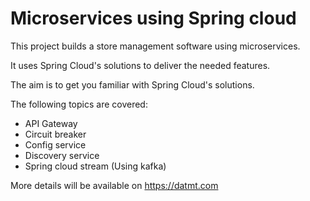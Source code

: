 # Microservices using Spring cloud

This project builds a store management software using microservices.

It uses Spring Cloud's solutions to deliver the needed features.

The aim is to get you familiar with Spring Cloud's solutions.

The following topics are covered:

* API Gateway
* Circuit breaker
* Config service
* Discovery service
* Spring cloud stream (Using kafka)

More details will be available on https://datmt.com